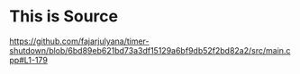# This is Source
https://github.com/fajarjulyana/timer-shutdown/blob/6bd89eb621bd73a3df15129a6bf9db52f2bd82a2/src/main.cpp#L1-179
